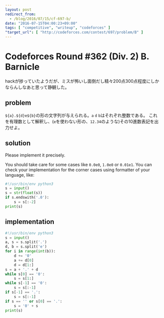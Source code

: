 ```yaml
---
layout: post
redirect_from:
  - /blog/2016/07/15/cf-697-b/
date: "2016-07-15T04:00:23+09:00"
tags: [ "competitive", "writeup", "codeforces" ]
"target_url": [ "http://codeforces.com/contest/697/problem/B" ]
---
```


# Codeforces Round #362 (Div. 2) B. Barnicle

hackが捗っていたようだが、ミスが怖いし面倒だし精々$200$点$300$点程度にしかならんしなあと思って静観した。

## problem

`${a}.${d}e${b}`の形の文字列が与えられる。`a` `d` `b`はそれぞれ整数である。
これを有理数として解釈し、(`e`を使わない形の、`12.34`のような)その$10$進数表記を出力せよ。

## solution

Please implement it precisely.

You should take care for some cases like `0.0e0`, `1.0e0` or `0.01e1`.
You can check your implementation for the corner cases using formatter of your language, like:

``` python
#!/usr/bin/env python3
s = input()
s = str(float(s))
if s.endswith('.0'):
    s = s[:-2]
print(s)
```

## implementation

``` python
#!/usr/bin/env python3
s = input()
a, s = s.split('.')
d, b = s.split('e')
for i in range(int(b)):
    d += '0'
    a += d[0]
    d = d[1:]
s = a + '.' + d
while s[0] == '0':
    s = s[1:]
while s[-1] == '0':
    s = s[:-1]
if s[-1] == '.':
    s = s[:-1]
if s == '' or s[0] == '.':
    s = '0' + s
print(s)
```
